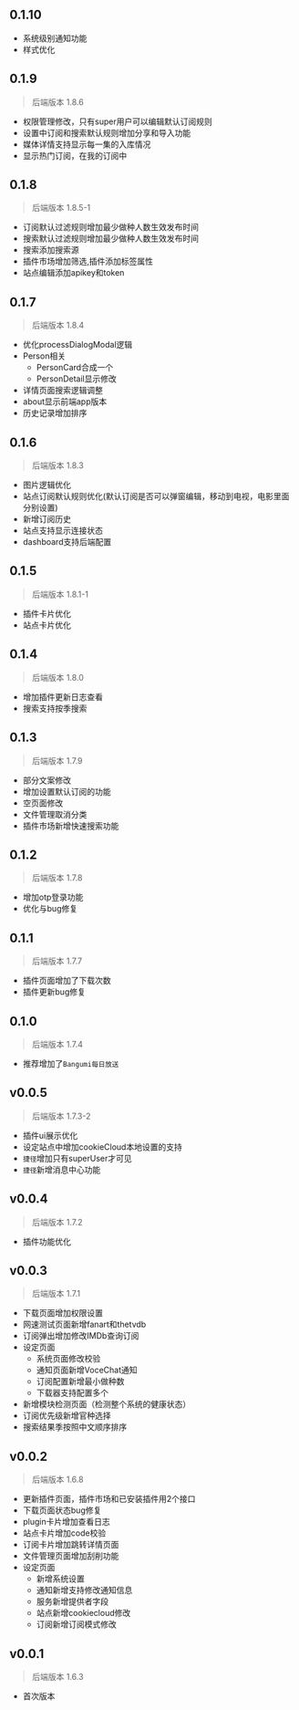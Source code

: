 ## 0.1.10
- 系统级别通知功能
- 样式优化

## 0.1.9
> 后端版本 1.8.6
- 权限管理修改，只有super用户可以编辑默认订阅规则
- 设置中订阅和搜索默认规则增加分享和导入功能
- 媒体详情支持显示每一集的入库情况
- 显示热门订阅，在我的订阅中


## 0.1.8
> 后端版本 1.8.5-1
- 订阅默认过滤规则增加最少做种人数生效发布时间
- 搜索默认过滤规则增加最少做种人数生效发布时间
- 搜索添加搜索源
- 插件市场增加筛选,插件添加标签属性
- 站点编辑添加apikey和token

## 0.1.7
> 后端版本 1.8.4
- 优化processDialogModal逻辑
- Person相关
  - PersonCard合成一个
  - PersonDetail显示修改
- 详情页面搜索逻辑调整
- about显示前端app版本
- 历史记录增加排序


## 0.1.6
> 后端版本 1.8.3
- 图片逻辑优化
- 站点订阅默认规则优化(默认订阅是否可以弹窗编辑，移动到电视，电影里面分别设置)
- 新增订阅历史
- 站点支持显示连接状态
- dashboard支持后端配置


## 0.1.5
> 后端版本 1.8.1-1
- 插件卡片优化
- 站点卡片优化


## 0.1.4
> 后端版本 1.8.0
- 增加插件更新日志查看
- 搜索支持按季搜索


## 0.1.3
> 后端版本 1.7.9
- 部分文案修改
- 增加设置默认订阅的功能
- 空页面修改
- 文件管理取消分类
- 插件市场新增快速搜索功能

## 0.1.2
> 后端版本 1.7.8
- 增加otp登录功能
- 优化与bug修复

## 0.1.1
> 后端版本 1.7.7
- 插件页面增加了下载次数
- 插件更新bug修复


## 0.1.0
> 后端版本 1.7.4
- 推荐增加了`Bangumi每日放送`


## v0.0.5
> 后端版本 1.7.3-2
-  插件ui展示优化
-  设定站点中增加cookieCloud本地设置的支持
-  `捷径`增加只有superUser才可见
-  `捷径`新增消息中心功能


## v0.0.4
> 后端版本 1.7.2
-  插件功能优化

## v0.0.3
> 后端版本 1.7.1
-  下载页面增加权限设置
-  网速测试页面新增fanart和thetvdb
-  订阅弹出增加修改IMDb查询订阅
-  设定页面
    - 系统页面修改校验
    - 通知页面新增VoceChat通知
    - 订阅配置新增最小做种数
    - 下载器支持配置多个
-  新增模块检测页面（检测整个系统的健康状态）
-  订阅优先级新增官种选择
-  搜索结果季按照中文顺序排序

## v0.0.2
> 后端版本 1.6.8

-  更新插件页面，插件市场和已安装插件用2个接口
-  下载页面状态bug修复
-  plugin卡片增加查看日志
-  站点卡片增加code校验
-  订阅卡片增加跳转详情页面
-  文件管理页面增加刮削功能
-  设定页面
    - 新增系统设置
    - 通知新增支持修改通知信息
    - 服务新增提供者字段
    - 站点新增cookiecloud修改
    - 订阅新增订阅模式修改


## v0.0.1
> 后端版本 1.6.3

- 首次版本
